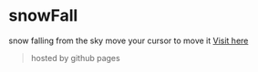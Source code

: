 # snowFall
snow falling from the sky move your cursor to move it
[Visit here](https://abdoarafh.github.io/snowFall/)
>hosted by github pages
